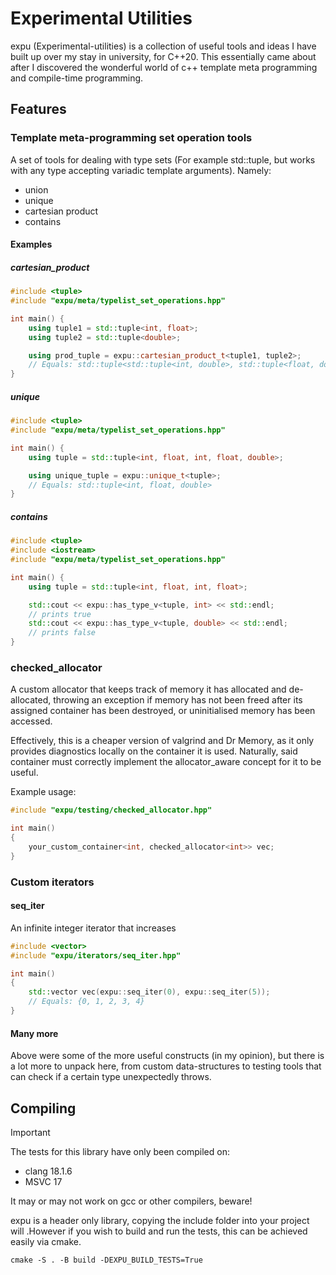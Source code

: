 ﻿# Experimental Utilities

expu (Experimental-utilities) is a collection of useful tools and ideas I have built up over my stay in university, for
C++20. This
essentially came about after I discovered the wonderful world of c++ template meta programming and compile-time
programming.

## Features

### Template meta-programming set operation tools

A set of tools for dealing with type sets (For example std::tuple, but works with any type accepting variadic template arguments). Namely:

- union
- unique
- cartesian product
- contains

#### Examples

##### cartesian_product

```c++
#include <tuple>
#include "expu/meta/typelist_set_operations.hpp"

int main() {
    using tuple1 = std::tuple<int, float>;
    using tuple2 = std::tuple<double>;

    using prod_tuple = expu::cartesian_product_t<tuple1, tuple2>;
    // Equals: std::tuple<std::tuple<int, double>, std::tuple<float, double>>
}
```

##### unique

```c++
#include <tuple>
#include "expu/meta/typelist_set_operations.hpp"

int main() {
    using tuple = std::tuple<int, float, int, float, double>;

    using unique_tuple = expu::unique_t<tuple>;
    // Equals: std::tuple<int, float, double>
}
```

##### contains

```c++
#include <tuple>
#include <iostream>
#include "expu/meta/typelist_set_operations.hpp"

int main() {
    using tuple = std::tuple<int, float, int, float>;

    std::cout << expu::has_type_v<tuple, int> << std::endl;
    // prints true
    std::cout << expu::has_type_v<tuple, double> << std::endl;
    // prints false
}
```

### checked_allocator

A custom allocator that keeps track of memory it has allocated and de-allocated, throwing an exception if memory has not
been freed after its assigned container has been destroyed, or uninitialised memory has been accessed.

Effectively, this is a cheaper version of valgrind and Dr Memory, as it only provides diagnostics locally on the
container it is used. Naturally, said container must correctly implement the allocator_aware concept for it to be useful.

Example usage:

```c++
#include "expu/testing/checked_allocator.hpp"

int main()
{
    your_custom_container<int, checked_allocator<int>> vec;
}
```

### Custom iterators

#### seq_iter

An infinite integer iterator that increases

```c++
#include <vector>
#include "expu/iterators/seq_iter.hpp"

int main()
{
    std::vector vec(expu::seq_iter(0), expu::seq_iter(5));
    // Equals: {0, 1, 2, 3, 4}
}
```

#### Many more

Above were some of the more useful constructs (in my opinion), but there is a lot more to unpack here, from custom
data-structures to testing tools that can check if a certain type unexpectedly throws.

## Compiling

> [!IMPORTANT]
> The tests for this library have only been compiled on:
>
> - clang 18.1.6
> - MSVC 17
>
> It may or may not work on gcc or other compilers, beware!



expu is a header only library, copying the include folder into your project will .However if you wish to build and run the tests, this can be
achieved easily via cmake.

```shell
cmake -S . -B build -DEXPU_BUILD_TESTS=True
```
